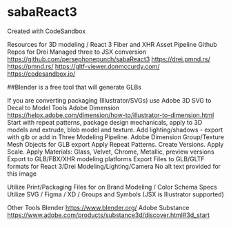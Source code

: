 # sabaReact3
Created with CodeSandbox

Resources for 3D modeling / React 3 Fiber and XHR Asset Pipeline
Github Repos for Drei Managed three to JSX conversion
https://github.com/persephonepunch/sabaReact3
https://drei.pmnd.rs/
https://pmnd.rs/
https://gltf-viewer.donmccurdy.com/
https://codesandbox.io/

##Blender is a free tool that will generate GLBs

If you are converting packaging (Illustrator/SVGs) use Adobe 3D SVG to Decal to Model Tools
Adobe Dimension
https://helpx.adobe.com/dimension/how-to/illustrator-to-dimension.html
Start with repeat patterns, package design mechanicals, apply to 3D models and extrude, blob model and texture. Add lighting/shadows - export with glb or add in Three Modeling Pipeline.
Adobe Dimension Group/Texture Mesh Objects for GLB export
Apply Repeat Patterns. Create Versions. Apply Scale. Apply Materials: Glass, Velvet, Chrome, Metallic, preview versions
Export to GLB/FBX/XHR modeling platforms
Export Files to GLB/GLTF formats for React 3/Drei Modeling/Lighting/Camera
No alt text provided for this image

Utilize Print/Packaging Files for on Brand Modeling / Color Schema Specs
Utilize SVG / Figma / XD / Groups and Symbols (JSX is Illustrator supported)

Other Tools
Blender
https://www.blender.org/
Adobe Substance
https://www.adobe.com/products/substance3d/discover.html#3d_start
